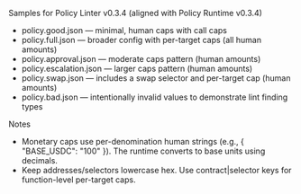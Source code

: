 Samples for Policy Linter v0.3.4 (aligned with Policy Runtime v0.3.4)

- policy.good.json — minimal, human caps with call caps
- policy.full.json — broader config with per-target caps (all human amounts)
- policy.approval.json — moderate caps pattern (human amounts)
- policy.escalation.json — larger caps pattern (human amounts)
- policy.swap.json — includes a swap selector and per-target cap (human amounts)
- policy.bad.json — intentionally invalid values to demonstrate lint finding types

Notes
- Monetary caps use per-denomination human strings (e.g., { "BASE_USDC": "100" }). The runtime converts to base units using decimals.
- Keep addresses/selectors lowercase hex. Use contract|selector keys for function-level per-target caps.

